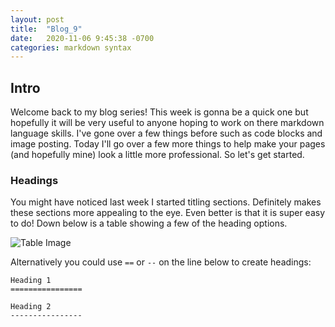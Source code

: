 ```yaml
---
layout: post
title:  "Blog_9"
date:   2020-11-06 9:45:38 -0700
categories: markdown syntax
---
```

## Intro
Welcome back to my blog series! This week is gonna be a quick one but hopefully it will be very useful to
anyone hoping to work on there markdown language skills. I've gone over a few things before such as code
blocks and image posting. Today I'll go over a few more things to help make your pages (and hopefully
mine) look a little more professional. So let's get started.

### Headings
You might have noticed last week I started titling sections. Definitely makes these sections more 
appealing to the eye. Even better is that it is super easy to do! Down below is a table showing a few
of the heading options.

![Table Image](https://i.imgur.com/PcyCKC8.png)

Alternatively you could use `==` or `--` on the line below to create headings:

```
Heading 1
================

Heading 2
----------------
```

